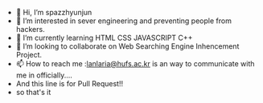 - 👋 Hi, I’m spazzhyunjun
- 👀 I’m interested in sever engineering and preventing people from hackers. 
- 🌱 I’m currently learning HTML CSS JAVASCRIPT C++
- 💞️ I’m looking to collaborate on Web Searching Engine Inhencement Project.
- 📫 How to reach me :lanlaria@hufs.ac.kr is an way to communicate with me in officially....
- And this line is for Pull Request!!
- so that's it

<!---
SpazHyunJun/SpazHyunJun is a ✨ special ✨ repository because its `README.md` (this file) appears on your GitHub profile.
You can click the Preview link to take a look at your changes.
--->

